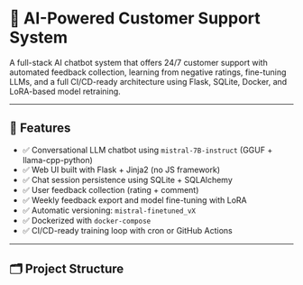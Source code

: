 # 🧠 AI-Powered Customer Support System

A full-stack AI chatbot system that offers 24/7 customer support with automated feedback collection, learning from negative ratings, fine-tuning LLMs, and a full CI/CD-ready architecture using Flask, SQLite, Docker, and LoRA-based model retraining.

---

## 🚀 Features

- ✅ Conversational LLM chatbot using `mistral-7B-instruct` (GGUF + llama-cpp-python)
- ✅ Web UI built with Flask + Jinja2 (no JS framework)
- ✅ Chat session persistence using SQLite + SQLAlchemy
- ✅ User feedback collection (rating + comment)
- ✅ Weekly feedback export and model fine-tuning with LoRA
- ✅ Automatic versioning: `mistral-finetuned_vX`
- ✅ Dockerized with `docker-compose`
- ✅ CI/CD-ready training loop with cron or GitHub Actions

---

## 🗂 Project Structure

